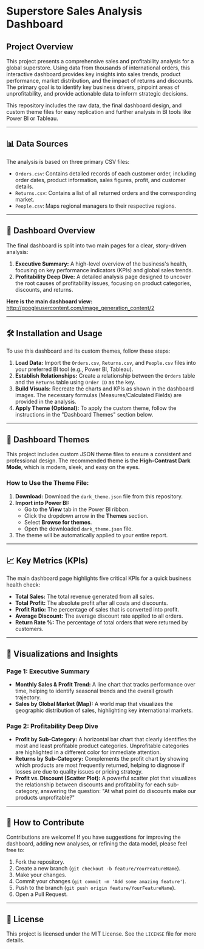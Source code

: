 # Superstore Sales Analysis Dashboard

## Project Overview

This project presents a comprehensive sales and profitability analysis for a global superstore. Using data from thousands of international orders, this interactive dashboard provides key insights into sales trends, product performance, market distribution, and the impact of returns and discounts. The primary goal is to identify key business drivers, pinpoint areas of unprofitability, and provide actionable data to inform strategic decisions.

This repository includes the raw data, the final dashboard design, and custom theme files for easy replication and further analysis in BI tools like Power BI or Tableau.

---

## 📊 Data Sources

The analysis is based on three primary CSV files:

* `Orders.csv`: Contains detailed records of each customer order, including order dates, product information, sales figures, profit, and customer details.
* `Returns.csv`: Contains a list of all returned orders and the corresponding market.
* `People.csv`: Maps regional managers to their respective regions.

---

## 🚀 Dashboard Overview

The final dashboard is split into two main pages for a clear, story-driven analysis:

1.  **Executive Summary:** A high-level overview of the business's health, focusing on key performance indicators (KPIs) and global sales trends.
2.  **Profitability Deep Dive:** A detailed analysis page designed to uncover the root causes of profitability issues, focusing on product categories, discounts, and returns.

**Here is the main dashboard view:**
http://googleusercontent.com/image_generation_content/2



---

## 🛠️ Installation and Usage

To use this dashboard and its custom themes, follow these steps:

1.  **Load Data:** Import the `Orders.csv`, `Returns.csv`, and `People.csv` files into your preferred BI tool (e.g., Power BI, Tableau).
2.  **Establish Relationships:** Create a relationship between the `Orders` table and the `Returns` table using `Order ID` as the key.
3.  **Build Visuals:** Recreate the charts and KPIs as shown in the dashboard images. The necessary formulas (Measures/Calculated Fields) are provided in the analysis.
4.  **Apply Theme (Optional):** To apply the custom theme, follow the instructions in the "Dashboard Themes" section below.

---

## 🎨 Dashboard Themes

This project includes custom JSON theme files to ensure a consistent and professional design. The recommended theme is the **High-Contrast Dark Mode**, which is modern, sleek, and easy on the eyes.

### How to Use the Theme File:

1.  **Download:** Download the `dark_theme.json` file from this repository.
2.  **Import into Power BI:**
    * Go to the **View** tab in the Power BI ribbon.
    * Click the dropdown arrow in the **Themes** section.
    * Select **Browse for themes**.
    * Open the downloaded `dark_theme.json` file.
3.  The theme will be automatically applied to your entire report.

---

## 📈 Key Metrics (KPIs)

The main dashboard page highlights five critical KPIs for a quick business health check:

* **Total Sales:** The total revenue generated from all sales.
* **Total Profit:** The absolute profit after all costs and discounts.
* **Profit Ratio:** The percentage of sales that is converted into profit.
* **Average Discount:** The average discount rate applied to all orders.
* **Return Rate %:** The percentage of total orders that were returned by customers.

---

## 🔎 Visualizations and Insights

### Page 1: Executive Summary

* **Monthly Sales & Profit Trend:** A line chart that tracks performance over time, helping to identify seasonal trends and the overall growth trajectory.
* **Sales by Global Market (Map):** A world map that visualizes the geographic distribution of sales, highlighting key international markets.

### Page 2: Profitability Deep Dive

* **Profit by Sub-Category:** A horizontal bar chart that clearly identifies the most and least profitable product categories. Unprofitable categories are highlighted in a different color for immediate attention.
* **Returns by Sub-Category:** Complements the profit chart by showing which products are most frequently returned, helping to diagnose if losses are due to quality issues or pricing strategy.
* **Profit vs. Discount (Scatter Plot):** A powerful scatter plot that visualizes the relationship between discounts and profitability for each sub-category, answering the question: "At what point do discounts make our products unprofitable?"

---

## 🤝 How to Contribute

Contributions are welcome! If you have suggestions for improving the dashboard, adding new analyses, or refining the data model, please feel free to:

1.  Fork the repository.
2.  Create a new branch (`git checkout -b feature/YourFeatureName`).
3.  Make your changes.
4.  Commit your changes (`git commit -m 'Add some amazing feature'`).
5.  Push to the branch (`git push origin feature/YourFeatureName`).
6.  Open a Pull Request.

---

## 📄 License

This project is licensed under the MIT License. See the `LICENSE` file for more details.
